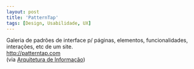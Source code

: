 ```yaml
---
layout: post
title: 'PatternTap'
tags: [Design, Usabilidade, UX]
---
```


Galeria de padrões de interface p/ páginas, elementos, funcionalidades, interações, etc de um site.<br>
<http://patterntap.com><br>
(via [Arquitetura de Informação](http://arquiteturadeinformacao.com/internet-of-things/a-internet-das-coisas-e-a-volta-as-origens-em-ux))
